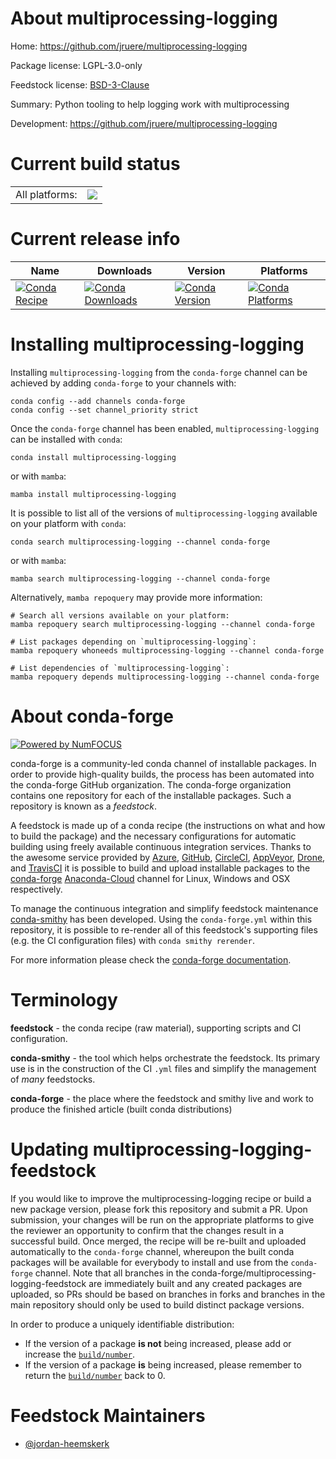 About multiprocessing-logging
=============================

Home: https://github.com/jruere/multiprocessing-logging

Package license: LGPL-3.0-only

Feedstock license: [BSD-3-Clause](https://github.com/conda-forge/multiprocessing-logging-feedstock/blob/main/LICENSE.txt)

Summary: Python tooling to help logging work with multiprocessing

Development: https://github.com/jruere/multiprocessing-logging

Current build status
====================


<table><tr><td>All platforms:</td>
    <td>
      <a href="https://dev.azure.com/conda-forge/feedstock-builds/_build/latest?definitionId=10245&branchName=main">
        <img src="https://dev.azure.com/conda-forge/feedstock-builds/_apis/build/status/multiprocessing-logging-feedstock?branchName=main">
      </a>
    </td>
  </tr>
</table>

Current release info
====================

| Name | Downloads | Version | Platforms |
| --- | --- | --- | --- |
| [![Conda Recipe](https://img.shields.io/badge/recipe-multiprocessing--logging-green.svg)](https://anaconda.org/conda-forge/multiprocessing-logging) | [![Conda Downloads](https://img.shields.io/conda/dn/conda-forge/multiprocessing-logging.svg)](https://anaconda.org/conda-forge/multiprocessing-logging) | [![Conda Version](https://img.shields.io/conda/vn/conda-forge/multiprocessing-logging.svg)](https://anaconda.org/conda-forge/multiprocessing-logging) | [![Conda Platforms](https://img.shields.io/conda/pn/conda-forge/multiprocessing-logging.svg)](https://anaconda.org/conda-forge/multiprocessing-logging) |

Installing multiprocessing-logging
==================================

Installing `multiprocessing-logging` from the `conda-forge` channel can be achieved by adding `conda-forge` to your channels with:

```
conda config --add channels conda-forge
conda config --set channel_priority strict
```

Once the `conda-forge` channel has been enabled, `multiprocessing-logging` can be installed with `conda`:

```
conda install multiprocessing-logging
```

or with `mamba`:

```
mamba install multiprocessing-logging
```

It is possible to list all of the versions of `multiprocessing-logging` available on your platform with `conda`:

```
conda search multiprocessing-logging --channel conda-forge
```

or with `mamba`:

```
mamba search multiprocessing-logging --channel conda-forge
```

Alternatively, `mamba repoquery` may provide more information:

```
# Search all versions available on your platform:
mamba repoquery search multiprocessing-logging --channel conda-forge

# List packages depending on `multiprocessing-logging`:
mamba repoquery whoneeds multiprocessing-logging --channel conda-forge

# List dependencies of `multiprocessing-logging`:
mamba repoquery depends multiprocessing-logging --channel conda-forge
```


About conda-forge
=================

[![Powered by
NumFOCUS](https://img.shields.io/badge/powered%20by-NumFOCUS-orange.svg?style=flat&colorA=E1523D&colorB=007D8A)](https://numfocus.org)

conda-forge is a community-led conda channel of installable packages.
In order to provide high-quality builds, the process has been automated into the
conda-forge GitHub organization. The conda-forge organization contains one repository
for each of the installable packages. Such a repository is known as a *feedstock*.

A feedstock is made up of a conda recipe (the instructions on what and how to build
the package) and the necessary configurations for automatic building using freely
available continuous integration services. Thanks to the awesome service provided by
[Azure](https://azure.microsoft.com/en-us/services/devops/), [GitHub](https://github.com/),
[CircleCI](https://circleci.com/), [AppVeyor](https://www.appveyor.com/),
[Drone](https://cloud.drone.io/welcome), and [TravisCI](https://travis-ci.com/)
it is possible to build and upload installable packages to the
[conda-forge](https://anaconda.org/conda-forge) [Anaconda-Cloud](https://anaconda.org/)
channel for Linux, Windows and OSX respectively.

To manage the continuous integration and simplify feedstock maintenance
[conda-smithy](https://github.com/conda-forge/conda-smithy) has been developed.
Using the ``conda-forge.yml`` within this repository, it is possible to re-render all of
this feedstock's supporting files (e.g. the CI configuration files) with ``conda smithy rerender``.

For more information please check the [conda-forge documentation](https://conda-forge.org/docs/).

Terminology
===========

**feedstock** - the conda recipe (raw material), supporting scripts and CI configuration.

**conda-smithy** - the tool which helps orchestrate the feedstock.
                   Its primary use is in the construction of the CI ``.yml`` files
                   and simplify the management of *many* feedstocks.

**conda-forge** - the place where the feedstock and smithy live and work to
                  produce the finished article (built conda distributions)


Updating multiprocessing-logging-feedstock
==========================================

If you would like to improve the multiprocessing-logging recipe or build a new
package version, please fork this repository and submit a PR. Upon submission,
your changes will be run on the appropriate platforms to give the reviewer an
opportunity to confirm that the changes result in a successful build. Once
merged, the recipe will be re-built and uploaded automatically to the
`conda-forge` channel, whereupon the built conda packages will be available for
everybody to install and use from the `conda-forge` channel.
Note that all branches in the conda-forge/multiprocessing-logging-feedstock are
immediately built and any created packages are uploaded, so PRs should be based
on branches in forks and branches in the main repository should only be used to
build distinct package versions.

In order to produce a uniquely identifiable distribution:
 * If the version of a package **is not** being increased, please add or increase
   the [``build/number``](https://docs.conda.io/projects/conda-build/en/latest/resources/define-metadata.html#build-number-and-string).
 * If the version of a package **is** being increased, please remember to return
   the [``build/number``](https://docs.conda.io/projects/conda-build/en/latest/resources/define-metadata.html#build-number-and-string)
   back to 0.

Feedstock Maintainers
=====================

* [@jordan-heemskerk](https://github.com/jordan-heemskerk/)

